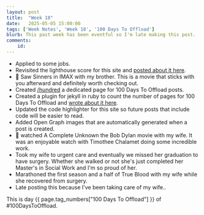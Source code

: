 ```yaml
---
layout: post
title:  "Week 18"
date:   2025-05-05 15:00:00
tags: ['Week Notes', 'Week 18', '100 Days To Offload']
blurb: This past week has been eventful so I'm late making this post.
comments:
    id: 
---
```


* Applied to some jobs.
* Revisited the lighthouse score for this site and [posted about it here].
* 🎥 Saw Sinners in IMAX with my brother. This is a movie that sticks with you afterward and definitely worth checking out.
* Created [/hundred] a dedicated page for 100 Days To Offload posts.
* Created a plugin for jekyll in ruby to count the number of pages for 100 Days To Offload and [wrote about it here].
* Updated the code highlighter for this site so future posts that include code will be easier to read.
* Added Open Graph images that are automatically generated when a post is created.
* 🍿 watched A Complete Unknown the Bob Dylan movie with my wife. It was an enjoyable watch with Timothee Chalamet doing some incredible work.
* Took my wife to urgent care and eventually we missed her graduation to have surgery. Whether she walked or not she's just completed her Master's in Social Work and I'm so proud of her. 
* Marathoned the first season and a half of True Blood with my wife while she recovered from surgery.
* Late posting this because I've been taking care of my wife..

This is day {{ page.tag_numbers["100 Days To Offload"] }}  of #100DaysToOffload.

[posted about it here]: /blog/2025/04/29/lighthouse-revisited
[/hundred]: /hundred
[wrote about it here]: /blog/2025/04/30/100-day-progress-page